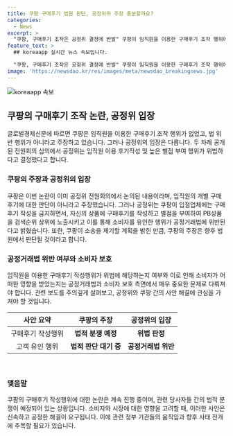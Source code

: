 ```yaml
---
title: 쿠팡 구매후기 법원 판단, 공정위의 주장 충분할까요?
categories:
  - News
excerpt: >
  "쿠팡, 구매후기 조작은 공정위 결정에 반발" 쿠팡이 임직원을 이용한 구매후기 조작 행위에 대해 공정위의 결정에 반발하고, 향후 법정 판단을 기다리겠다는 입장을 밝혔다. 쿠팡은 이를 위법한 행위로 판단하고 고객 유인으로 해석하는 공정위의 입장에 이견을 제기하고 있다. 이에 따라 관련 보도에 유의해야 할 것으로 전해졌다. [출처: 정책브리핑]
feature_text: >
  ## koreaapp 실시간 뉴스 속보입니다.

  "쿠팡, 구매후기 조작은 공정위 결정에 반발" 쿠팡이 임직원을 이용한 구매후기 조작 행위에 대해 공정위의 결정에 반발하고, 향후 법정 판단을 기다리겠다는 입장을 밝혔다. 쿠팡은 이를 위법한 행위로 판단하고 고객 유인으로 해석하는 공정위의 입장에 이견을 제기하고 있다. 이에 따라 관련 보도에 유의해야 할 것으로 전해졌다. [출처: 정책브리핑]
image: 'https://newsdao.kr/res/images/meta/newsdao_breakingnews.jpg'
---
```


<p><img src="https://newsdao.kr/res/images/meta/newsdao_breakingnews.jpg" alt="koreaapp 속보" /></p>

<h2 data-ke-size="size26">쿠팡의 구매후기 조작 논란, 공정위 입장</h2>

<p data-ke-size="size16">글로벌경제신문에 따르면 쿠팡은 임직원을 이용한 구매후기 조작 행위가 없었고, 법 위반 행위가 아니라고 주장하고 있습니다. 그러나 공정위의 입장은 다릅니다. 두 차례 공개된 전원회의 심의에서 공정위는 임직원 이용 후기작성 및 높은 별점 부여 행위가 위법하다고 결정했다고 합니다.</p>

<h3>쿠팡의 주장과 공정위의 입장</h3>

<p data-ke-size="size16">쿠팡은 이번 논란이 이미 공정위 전원회의에서 논의된 내용이라며, 임직원의 개별 구매후기에 대한 판단이 아니라고 주장했습니다. 그러나 공정위는 쿠팡이 입점업체에는 구매후기 작성을 금지하면서, 자신의 상품에 구매후기를 작성하고 별점을 부여하여 PB상품을 검색순위 상위에 노출시키고 이를 통해 소비자를 유인한 행위가 공정거래법에 위반된다고 밝혔습니다. 또한, 쿠팡이 소송을 제기할 계획을 밝힌 만큼, 쿠팡의 주장은 향후 법원에서 판단될 것이라고 합니다.</p>

<h3>공정거래법 위반 여부와 소비자 보호</h3>

<p data-ke-size="size16">임직원을 이용한 구매후기 작성행위가 위법에 해당하는지 여부와 이로 인해 소비자가 어떠한 영향을 받았는지는 공정거래법과 소비자 보호 측면에서 매우 중요한 문제로 다뤄져야 합니다. 관련 보도를 주의깊게 살펴보고, 공정위와 쿠팡 간의 사안 해결에 관심을 가져야 할 것입니다.</p>

<table>
<thead>
<tr>
<th style="text-align: center;">사안 요약</th>
<th style="text-align: center;">쿠팡의 주장</th>
<th style="text-align: center;">공정위의 입장</th>
</tr>
</thead>
<tbody>
<tr>
<td style="text-align: center;">구매후기 작성행위</td>
<td style="text-align: center;"><b>법적 분쟁 예정</b></td>
<td style="text-align: center;"><b>위법 판정</b></td>
</tr>
<tr>
<td style="text-align: center;">고객 유인 행위</td>
<td style="text-align: center;"><b>법적 판단 대기 중</b></td>
<td style="text-align: center;"><b>공정거래법 위반</b></td>
</tr>
</tbody>
</table>

<p data-ke-size="size16">&nbsp;</p>

<h3>맺음말</h3>

<p data-ke-size="size16">쿠팡의 구매후기 작성행위에 대한 논란은 계속 진행 중이며, 관련 당사자들 간의 법적 분쟁이 예정되어 있는 상황입니다. 소비자와 시장에 대한 영향을 고려할 때, 이러한 사안은 신속하고 공정한 해결이 요구됩니다. 이에 관련 정부 기관들의 움직임과 향후 사태 전개에 주목할 필요가 있습니다.</p>

